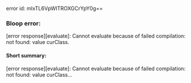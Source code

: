 error id: mIxTL6VpWITROXGCrYpY0g==
### Bloop error:

[error response][evaluate]: Cannot evaluate because of failed compilation:
not found: value curClass.
#### Short summary: 

[error response][evaluate]: Cannot evaluate because of failed compilation:
not found: value curClass...